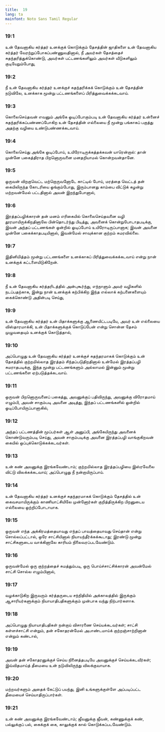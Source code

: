 ```yaml
---
title:  19
lang: ta
mainfont: Noto Sans Tamil Regular
---
```


###  19:1

உன் தேவனாகிய கர்த்தர் உனக்குக் கொடுக்கும் தேசத்தின் ஜாதிகளை உன் தேவனாகிய கர்த்தர் வேரற்றுப்போகப்பண்ணுவதினால், நீ அவர்கள் தேசத்தைச் சுதந்தரித்துக்கொண்டு, அவர்கள் பட்டணங்களிலும் அவர்கள் வீடுகளிலும் குடியேறும்போது,

###  19:2

நீ உன் தேவனாகிய கர்த்தர் உனக்குச் சுதந்தரிக்கக் கொடுக்கும் உன் தேசத்தின் நடுவிலே, உனக்காக மூன்று பட்டணங்களைப் பிரித்துவைக்கக்கடவாய்.

###  19:3

கொலைசெய்தவன் எவனும் அங்கே ஓடிப்போகும்படி உன் தேவனாகிய கர்த்தர் உன்னைச் சுதந்தரிக்கப்பண்ணப்போகிற உன் தேசத்தின் எல்லையை நீ மூன்று பங்காகப் பகுத்து அதற்கு வழியை உண்டுபண்ணக்கடவாய்.

###  19:4

கொலைசெய்து அங்கே ஓடிப்போய், உயிரோடிருக்கத்தக்கவன் யாரென்றால்: தான் முன்னே பகைத்திராத பிறனொருவனை மனதறியாமல் கொன்றவன்தானே.

###  19:5

ஒருவன் விறகுவெட்ட மற்றொருவனோடே காட்டில் போய், மரத்தை வெட்டத் தன் கையிலிருந்த கோடரியை ஓங்கும்போது, இரும்பானது காம்பை விட்டுக் கழன்று மற்றவன்மேல் பட்டதினால் அவன் இறந்துபோனால்,

###  19:6

இரத்தப்பழிக்காரன் தன் மனம் எரிகையில் கொலைசெய்தவனை வழி தூரமாயிருக்கிறதினாலே பின்தொடர்ந்து பிடித்து, அவனைக் கொன்றுபோடாதபடிக்கு, இவன் அந்தப் பட்டணங்கள் ஒன்றில் ஓடிப்போய் உயிரோடிருப்பானாக; இவன் அவனை முன்னே பகைக்காதபடியினால், இவன்மேல் சாவுக்கான குற்றம் சுமரவில்லை.

###  19:7

இதினிமித்தம் மூன்று பட்டணங்களை உனக்காகப் பிரித்துவைக்கக்கடவாய் என்று நான் உனக்குக் கட்டளையிடுகிறேன்.

###  19:8

நீ உன் தேவனாகிய கர்த்தரிடத்தில் அன்புகூர்ந்து, எந்நாளும் அவர் வழிகளில் நடப்பதற்காக, இன்று நான் உனக்குக் கற்பிக்கிற இந்த எல்லாக் கற்பனைகளையும் கைக்கொண்டு அதின்படி செய்து,

###  19:9

உன் தேவனாகிய கர்த்தர் உன் பிதாக்களுக்கு ஆணையிட்டபடியே, அவர் உன் எல்லையை விஸ்தாரமாக்கி, உன் பிதாக்களுக்குக் கொடுப்பேன் என்று சொன்ன தேசம் முழுவதையும் உனக்குக் கொடுத்தால்,

###  19:10

அப்பொழுது உன் தேவனாகிய கர்த்தர் உனக்குச் சுதந்தரமாகக் கொடுக்கும் உன் தேசத்தில் குற்றமில்லாத இரத்தம் சிந்தப்படுதிறதினால் உன்மேல் இரத்தப்பழி சுமராதபடிக்கு, இந்த மூன்று பட்டணங்களும் அல்லாமல் இன்னும் மூன்று பட்டணங்களை ஏற்படுத்தக்கடவாய்.

###  19:11

ஒருவன் பிறனொருவனைப் பகைத்து, அவனுக்குப் பதிவிருந்து, அவனுக்கு விரோதமாய் எழும்பி, அவன் சாகும்படி அவனை அடித்து, இந்தப் பட்டணங்களில் ஒன்றில் ஓடிப்போயிருப்பானாகில்,

###  19:12

அந்தப் பட்டணத்தின் மூப்பர்கள் ஆள் அனுப்பி, அங்கேயிருந்து அவனைக் கொண்டுவரும்படி செய்து, அவன் சாகும்படிக்கு அவனை இரத்தப்பழி வாங்குகிறவன் கையில் ஒப்புக்கொடுக்கக்கடவர்கள்.

###  19:13

உன் கண் அவனுக்கு இரங்கவேண்டாம்; குற்றமில்லாத இரத்தப்பழியை இஸ்ரவேலை விட்டு விலக்கக்கடவாய்; அப்பொழுது நீ நன்றாயிருப்பாய்.

###  19:14

உன் தேவனாகிய கர்த்தர் உனக்குச் சுதந்தரமாகக் கொடுக்கும் தேசத்தில் உன் கைவசமாயிருக்கும் காணியாட்சியிலே முன்னோர்கள் குறித்திருக்கிற பிறனுடைய எல்லையை ஒற்றிப்போடாயாக.

###  19:15

ஒருவன் எந்த அக்கிரமத்தையாவது எந்தப் பாவத்தையாவது செய்தான் என்று சொல்லப்பட்டால், ஒரே சாட்சியினால் நியாயந்தீர்க்கக்கூடாது; இரண்டு மூன்று சாட்சிகளுடைய வாக்கினாலே காரியம் நிலைவரப்படவேண்டும்.

###  19:16

ஒருவன்மேல் ஒரு குற்றத்தைச் சுமத்தும்படி, ஒரு பொய்ச்சாட்சிக்காரன் அவன்மேல் சாட்சி சொல்ல எழும்பினால்,

###  19:17

வழக்காடுகிற இருவரும் கர்த்தருடைய சந்நிதியில் அக்காலத்தில் இருக்கும் ஆசாரியர்களுக்கும் நியாயாதிபதிகளுக்கும் முன்பாக வந்து நிற்பார்களாக.

###  19:18

அப்பொழுது நியாயாதிபதிகள் நன்றாய் விசாரணை செய்யக்கடவர்கள்; சாட்சி கள்ளச்சாட்சி என்றும், தன் சகோதரன்மேல் அபாண்டமாய்க் குற்றஞ்சாற்றினான் என்றும் கண்டால்,

###  19:19

அவன் தன் சகோதரனுக்குச் செய்ய நினைத்தபடியே அவனுக்குச் செய்யக்கடவீர்கள்; இவ்விதமாய்த் தீமையை உன் நடுவிலிருந்து விலக்குவாயாக.

###  19:20

மற்றவர்களும் அதைக் கேட்டுப் பயந்து, இனி உங்களுக்குள்ளே அப்படிப்பட்ட தீமையைச் செய்யாதிருப்பார்கள்.

###  19:21

உன் கண் அவனுக்கு இரங்கவேண்டாம்; ஜீவனுக்கு ஜீவன், கண்ணுக்குக் கண், பல்லுக்குப் பல், கைக்குக் கை, காலுக்குக் கால் கொடுக்கப்படவேண்டும்.

